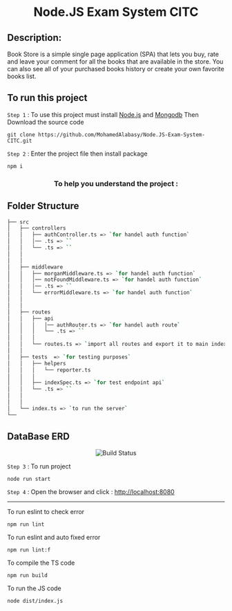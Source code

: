 <h1 align="center">Node.JS Exam System CITC</h1>

## Description:

Book Store is a simple single page application (SPA) that lets you buy, rate and leave your comment for all the books that are available in the store.
You can also see all of your purchased books history or create your own favorite books list.

## To run this project

`Step 1` : To use this project must install [Node.js](https://nodejs.org/en/) and [Mongodb](https://www.mongodb.com/try/download/community) Then Download the source code

```
git clone https://github.com/MohamedAlabasy/Node.JS-Exam-System-CITC.git
```

`Step 2` : Enter the project file then install package

```
npm i
```

<h3 align="center">To help you understand the project :</h3>

## Folder Structure

```bash
├── src
│   ├── controllers
│   │   ├── authController.ts => `for handel auth function`
│   │   │── .ts => ``
│   │   └── .ts => ``
│   │
│   │
│   ├── middleware
│   │   ├── morganMiddleware.ts => `for handel auth function`
│   │   │── notFoundMiddleware.ts => `for handel auth function`
│   │   │── .ts => ``
│   │   └── errorMiddleware.ts => `for handel auth function`
│   │
│   │
│   ├── routes
│   │   ├── api
│   │   │   │── authRouter.ts => `for handel auth route`
│   │   │   └── .ts => ``
│   │   │
│   │   └── routes.ts => `import all routes and export it to main index`
│   │
│   ├── tests  => `for testing purposes`
│   │   ├── helpers
│   │   │   └── reporter.ts
│   │   │
│   │   ├── indexSpec.ts => `for test endpoint api`
│   │   └── .ts => ``
│   │
│   │
│   └── index.ts => `to run the server`
└──
```

## DataBase ERD

<p align="center">
   <img src="https://user-images.githubusercontent.com/93389016/175783536-ffd35e77-90df-4531-ab0b-70f804822e6a.jpg" alt="Build Status">
</p>

`Step 3` : To run project

```
node run start
```

`Step 4` : Open the browser and click : [http://localhost:8080](http://localhost:8080)

<hr>

To run eslint to check error

```
npm run lint
```

To run eslint and auto fixed error

```
npm run lint:f
```

To compile the TS code

```
npm run build
```

To run the JS code

```
node dist/index.js
```
